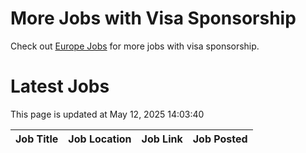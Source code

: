 # More Jobs with Visa Sponsorship

Check out [Europe Jobs](https://github.com/sureshparimi/europejobs#latest-jobs) for more jobs with visa sponsorship.

# Latest Jobs

This page is updated at May 12, 2025 14:03:40

| Job Title | Job Location | Job Link | Job Posted |
| --- | --- | --- | --- |
